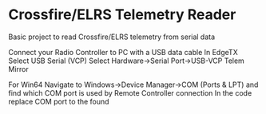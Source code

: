 # Crossfire/ELRS Telemetry Reader
Basic project to read Crossfire/ELRS telemetry from serial data

Connect your Radio Controller to PC with a USB data cable
In EdgeTX
  Select USB Serial (VCP)
  Select Hardware->Serial Port->USB-VCP Telem Mirror

For Win64
  Navigate to Windows->Device Manager->COM (Ports & LPT) and find which COM port is used by Remote Controller connection
  In the code replace COM port to the found
